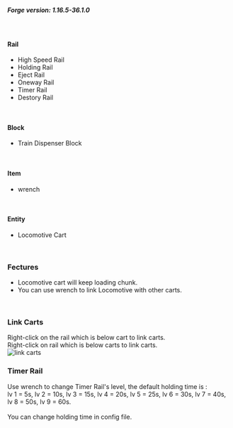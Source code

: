 ##### Forge version: 1.16.5-36.1.0
<br>

#### Rail
-   High Speed Rail
-   Holding Rail
-   Eject Rail
-   Oneway Rail
-   Timer Rail
-   Destory Rail
<br>

#### Block
-   Train Dispenser Block
<br>

#### Item
-   wrench
<br>

#### Entity
-   Locomotive Cart
<br>

### Fectures
-   Locomotive cart will keep loading chunk.
-   You can use wrench to link Locomotive with other carts.
<br>

### Link Carts
Right-click on the rail which is below cart to link carts.  
Right-click on rail which is below carts to link carts.  
![link carts](https://www.calicomoomoo.ml/file/simplerail/link_carts.png)
<br>

### Timer Rail
Use wrench to change Timer Rail's level, the default holding time is :  
lv 1 = 5s, lv 2 = 10s, lv 3 = 15s, lv 4 = 20s, lv 5 = 25s, lv 6 = 30s, lv 7 = 40s, lv 8 = 50s, lv 9 = 60s.  
<br>
You can change holding time in config file.  
